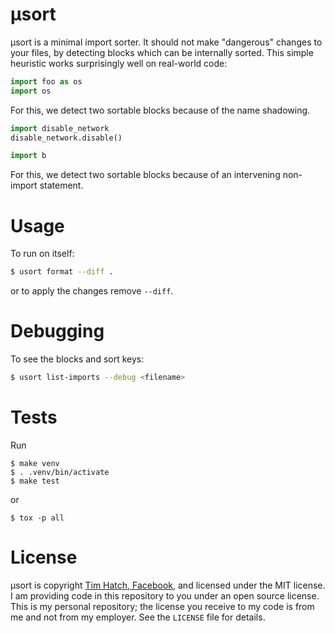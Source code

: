 # μsort

μsort is a minimal import sorter.  It should not make "dangerous" changes to your
files, by detecting blocks which can be internally sorted.  This simple
heuristic works surprisingly well on real-world code:

```py
import foo as os
import os
```

For this, we detect two sortable blocks because of the name shadowing.

```py
import disable_network
disable_network.disable()

import b
```

For this, we detect two sortable blocks because of an intervening non-import
statement.


# Usage

To run on itself:

```sh
$ usort format --diff .
```

or to apply the changes remove `--diff`.


# Debugging

To see the blocks and sort keys:

```sh
$ usort list-imports --debug <filename>
```


# Tests

Run

```
$ make venv
$ . .venv/bin/activate
$ make test
```

or

```
$ tox -p all
```

# License

μsort is copyright [Tim Hatch, Facebook](), and licensed under
the MIT license.  I am providing code in this repository to you under an open
source license.  This is my personal repository; the license you receive to
my code is from me and not from my employer. See the `LICENSE` file for details.

